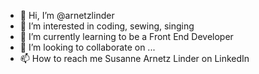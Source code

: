 - 👋 Hi, I’m @arnetzlinder
- 👀 I’m interested in coding, sewing, singing
- 🌱 I’m currently learning to be a Front End Developer
- 💞️ I’m looking to collaborate on ...
- 📫 How to reach me Susanne Arnetz Linder on LinkedIn

<!---
arnetzlinder/arnetzlinder is a ✨ special ✨ repository because its `README.md` (this file) appears on your GitHub profile.
You can click the Preview link to take a look at your changes.
--->
